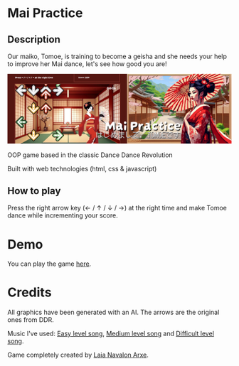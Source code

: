 # Mai Practice

## Description 

Our maiko, Tomoe, is training to become a geisha and she needs your help to improve her Mai dance, let's see how good you are!

<img src="./images/README.jpg" alt="Geisha Mai Practice game preview">

OOP game based in the classic Dance Dance Revolution

Built with web technologies (html, css & javascript)


## How to play

Press the right arrow key (← / ↑ / ↓ / →) at the right time and make Tomoe dance while incrementing your score.


# Demo

You can play the game <a href="https://feelikeadoll.github.io/geisha-ddr-oop-game/">here</a>.


# Credits

All graphics have been generated with an AI. The arrows are the original ones from DDR.

Music I've used: <a href="https://www.youtube.com/watch?v=eJwHKrFX0Zc">Easy level song</a>, <a href="https://www.youtube.com/watch?v=s7VD9spSwQ0">Medium level song</a> and <a href="https://www.youtube.com/watch?v=NPX6_qfUIhw">Difficult level song</a>.

Game completely created by <a href="https://github.com/feelikeadoll">Laia Navalon Arxe</a>.
